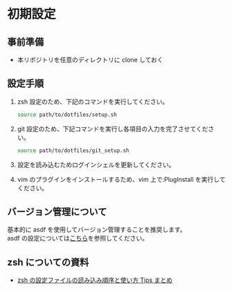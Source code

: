 # 初期設定

## 事前準備

- 本リポジトリを任意のディレクトリに clone しておく

## 設定手順

1. zsh 設定のため、下記のコマンドを実行してください。

   ```zsh
   source path/to/dotfiles/setup.sh
   ```

1. git 設定のため、下記コマンドを実行し各項目の入力を完了させてください。
   ```zsh
   source path/to/dotfiles/git_setup.sh
   ```
1. 設定を読み込むためログインシェルを更新してください。
1. vim のプラグインをインストールするため、vim 上で:PlugInstall を実行してください。

## バージョン管理について

基本的に asdf を使用してバージョン管理することを推奨します。<br />
asdf の設定については[こちら](https://zenn.dev/cacbahbj/articles/1c7f22260c3e28)を参照してください。

## zsh についての資料

- [zsh の設定ファイルの読み込み順序と使い方 Tips まとめ](https://qiita.com/muran001/items/7b104d33f5ea3f75353f)
